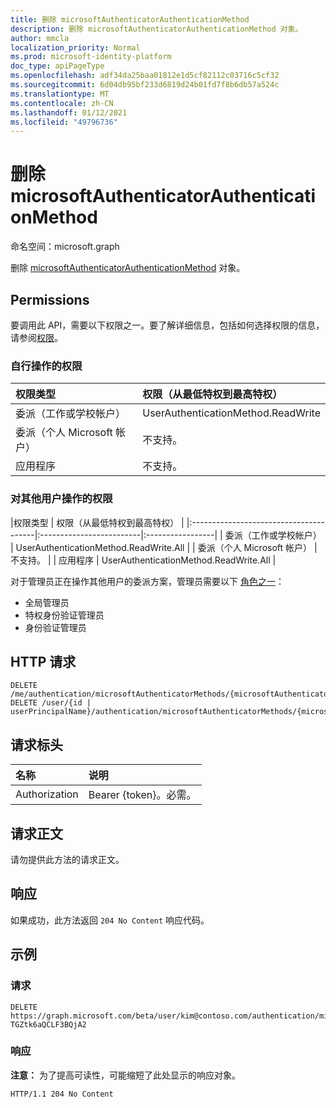 ```yaml
---
title: 删除 microsoftAuthenticatorAuthenticationMethod
description: 删除 microsoftAuthenticatorAuthenticationMethod 对象。
author: mmcla
localization_priority: Normal
ms.prod: microsoft-identity-platform
doc_type: apiPageType
ms.openlocfilehash: adf34da25baa01812e1d5cf82112c03716c5cf32
ms.sourcegitcommit: 6d04db95bf233d6819d24b01fd7f8b6db57a524c
ms.translationtype: MT
ms.contentlocale: zh-CN
ms.lasthandoff: 01/12/2021
ms.locfileid: "49796736"
---
```

# <a name="delete-microsoftauthenticatorauthenticationmethod"></a>删除 microsoftAuthenticatorAuthenticationMethod
命名空间：microsoft.graph

删除 [microsoftAuthenticatorAuthenticationMethod](../resources/microsoftauthenticatorauthenticationmethod.md) 对象。

## <a name="permissions"></a>Permissions

要调用此 API，需要以下权限之一。要了解详细信息，包括如何选择权限的信息，请参阅[权限](/graph/permissions-reference)。

### <a name="permissions-acting-on-self"></a>自行操作的权限

|权限类型      | 权限（从最低特权到最高特权）              |
|:---------------------------------------|:-------------------------|
| 委派（工作或学校帐户）     | UserAuthenticationMethod.ReadWrite |
| 委派（个人 Microsoft 帐户） | 不支持。 |
| 应用程序                            | 不支持。 |

### <a name="permissions-acting-on-other-users"></a>对其他用户操作的权限

|权限类型      | 权限（从最低特权到最高特权）              |
|:---------------------------------------|:-------------------------|:-----------------|
| 委派（工作或学校帐户）     | UserAuthenticationMethod.ReadWrite.All |
| 委派（个人 Microsoft 帐户） | 不支持。 |
| 应用程序                            | UserAuthenticationMethod.ReadWrite.All |

对于管理员正在操作其他用户的委派方案，管理员需要以下 [角色之一](/azure/active-directory/users-groups-roles/directory-assign-admin-roles#available-roles)：
* 全局管理员
* 特权身份验证管理员
* 身份验证管理员

## <a name="http-request"></a>HTTP 请求

<!-- {
  "blockType": "ignored"
}
-->
``` http
DELETE /me/authentication/microsoftAuthenticatorMethods/{microsoftAuthenticatorAuthenticationMethodId}
DELETE /user/{id | userPrincipalName}/authentication/microsoftAuthenticatorMethods/{microsoftAuthenticatorAuthenticationMethodId}
```

## <a name="request-headers"></a>请求标头
|名称|说明|
|:---|:---|
|Authorization|Bearer {token}。必需。|

## <a name="request-body"></a>请求正文
请勿提供此方法的请求正文。

## <a name="response"></a>响应

如果成功，此方法返回 `204 No Content` 响应代码。

## <a name="examples"></a>示例

### <a name="request"></a>请求
<!-- {
  "blockType": "request",
  "name": "delete_microsoftauthenticatorauthenticationmethod"
}
-->
``` http
DELETE https://graph.microsoft.com/beta/user/kim@contoso.com/authentication/microsoftAuthenticatorMethods/_jpuR-TGZtk6aQCLF3BQjA2
```


### <a name="response"></a>响应
**注意：** 为了提高可读性，可能缩短了此处显示的响应对象。
<!-- {
  "blockType": "response",
  "truncated": true
}
-->
``` http
HTTP/1.1 204 No Content
```

